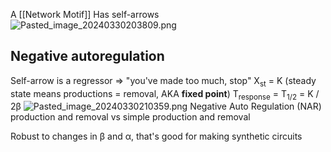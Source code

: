 A [[Network Motif]]
Has self-arrows
![Pasted_image_20240330203809.png](pasted_image_20240330203809.png)

## Negative autoregulation

Self-arrow is a regressor => "you've made too much, stop"
X<sub>st</sub> = K (steady state means productions = removal, AKA **fixed point**)
T<sub>response</sub> = T<sub>1/2</sub> = K / 2β
![Pasted_image_20240330210359.png](pasted_image_20240330210359.png)
Negative Auto Regulation (NAR) production and removal vs simple production and removal

Robust to changes in β and α, that's good for making synthetic circuits
